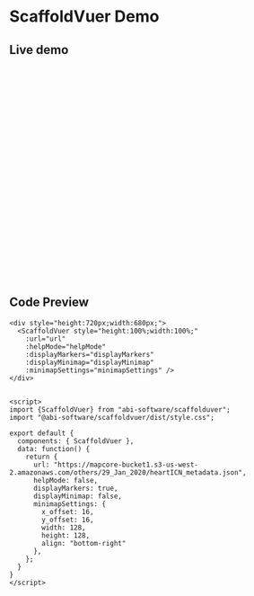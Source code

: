 # ScaffoldVuer Demo

## Live demo

<div class="demo-map-container">
  <div class="demo-map-container-inner">
    <ClientOnly>
      <ScaffoldVuer style="height:100%;width:100%;"
        :url="url"
        :helpMode="helpMode"
        :displayMarkers="displayMarkers"
        :displayMinimap="displayMinimap"
        :minimapSettings="minimapSettings" />
    </ClientOnly>
  </div>
</div>

<script setup>
import { defineClientComponent } from 'vitepress'

const ScaffoldVuer = defineClientComponent(() => {
  return import('../src/components/ScaffoldVuer.vue')
})
</script>

<script>
export default {
  data: function() {
    return {
      url: "https://mapcore-bucket1.s3-us-west-2.amazonaws.com/others/29_Jan_2020/heartICN_metadata.json",
      helpMode: false,
      displayMarkers: true,
      displayMinimap: false,
      minimapSettings: {
        x_offset: 16,
        y_offset: 16,
        width: 128,
        height: 128,
        align: "bottom-right"
      },
    };
  }
}
</script>

<style>
  .demo-map-container {
    width: 100%;
    height: 0;
    padding-bottom: 75%;
    border: 1px solid var(--vp-c-divider);
    position: relative;
    z-index: 1; /* just for demo, to prevent tooltips go out of container */
    overflow: hidden;
  }

  .demo-map-container-inner {
    width: 100%;
    height: 100%;
    position: absolute;
  }

  .bottom-right-control {
    display: flex;
    flex-direction: row;
    gap: 8px;
  }

  .zoomOut,
  .fitWindow {
    padding-left: 0px !important;
  }
</style>

## Code Preview

```js-vue
<div style="height:720px;width:680px;">
  <ScaffoldVuer style="height:100%;width:100%;"
    :url="url"
    :helpMode="helpMode"
    :displayMarkers="displayMarkers"
    :displayMinimap="displayMinimap"
    :minimapSettings="minimapSettings" />
</div>


<script>
import {ScaffoldVuer} from "abi-software/scaffolduver";
import "@abi-software/scaffoldvuer/dist/style.css";

export default {
  components: { ScaffoldVuer },
  data: function() {
    return {
      url: "https://mapcore-bucket1.s3-us-west-2.amazonaws.com/others/29_Jan_2020/heartICN_metadata.json",
      helpMode: false,
      displayMarkers: true,
      displayMinimap: false,
      minimapSettings: {
        x_offset: 16,
        y_offset: 16,
        width: 128,
        height: 128,
        align: "bottom-right"
      },
    };
  }
}
</script>
```

